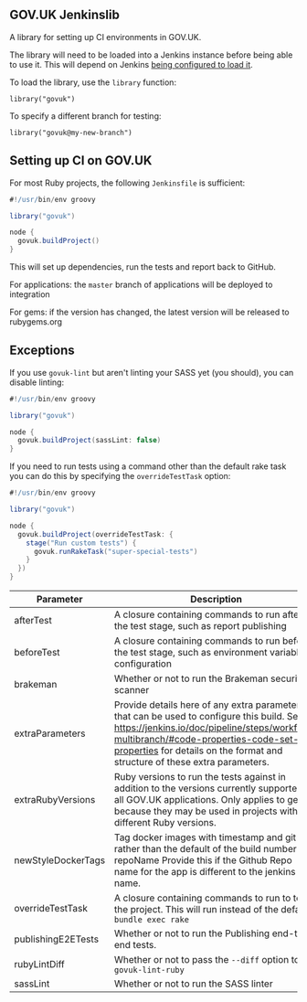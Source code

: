 ## GOV.UK Jenkinslib

A library for setting up CI environments in GOV.UK.

The library will need to be loaded into a Jenkins instance before being able to use it. This
will depend on Jenkins [being configured to load it](https://jenkins.io/doc/book/pipeline/shared-libraries/#global-shared-libraries).

To load the library, use the `library` function:

`library("govuk")`

To specify a different branch for testing:

`library("govuk@my-new-branch")`

## Setting up CI on GOV.UK

For most Ruby projects, the following `Jenkinsfile` is sufficient:

```groovy
#!/usr/bin/env groovy

library("govuk")

node {
  govuk.buildProject()
}
```

This will set up dependencies, run the tests and report back to GitHub.

For applications: the `master` branch of applications will be deployed to integration

For gems: if the version has changed, the latest version will be released to rubygems.org

## Exceptions

If you use `govuk-lint` but aren't linting your SASS yet (you should), you can
disable linting:

```groovy
#!/usr/bin/env groovy

library("govuk")

node {
  govuk.buildProject(sassLint: false)
}
```

If you need to run tests using a command other than the default rake task
you can do this by specifying the `overrideTestTask` option:

```groovy
#!/usr/bin/env groovy

library("govuk")

node {
  govuk.buildProject(overrideTestTask: {
    stage("Run custom tests") {
      govuk.runRakeTask("super-special-tests")
    }
  })
}
```

Parameter | Description | Default
--- | --- | ---
afterTest | A closure containing commands to run after the test stage, such as report publishing |
beforeTest | A closure containing commands to run before the test stage, such as environment variable configuration
brakeman | Whether or not to run the Brakeman security scanner | `false`
extraParameters | Provide details here of any extra parameters that can be used to configure this build.  See: https://jenkins.io/doc/pipeline/steps/workflow-multibranch/#code-properties-code-set-job-properties for details on the format and structure of these extra parameters. |
extraRubyVersions | Ruby versions to run the tests against in addition to the versions currently supported by all GOV.UK applications. Only applies to gems because they may be used in projects with different Ruby versions. | `[]`
newStyleDockerTags | Tag docker images with timestamp and git SHA rather than the default of the build number repoName Provide this if the Github Repo name for the app is different to the jenkins job name. | `false`
overrideTestTask | A closure containing commands to run to test the project. This will run instead of the default `bundle exec rake` |
publishingE2ETests | Whether or not to run the Publishing end-to-end tests. | `false`
rubyLintDiff | Whether or not to pass the `--diff` option to `govuk-lint-ruby` | `true`
sassLint | Whether or not to run the SASS linter | `true`
